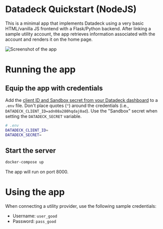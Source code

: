 # Datadeck Quickstart (NodeJS)

This is a minimal app that implements Datadeck using a very basic HTML/vanilla JS frontend with a Flask/Python backend. After linking a sample utility account, the app retrieves information associated with the account and renders it on the home page.

![Screenshot of the app](https://i.imgur.com/UBDKovj.png)

# Running the app

## Equip the app with credentials

Add the [client ID and Sandbox secret from your Datadeck dashboard](https://app.datadeck.co) to a `.env` file. Don't place quotes (`"`) around the credentials (i.e., `DATADECK_CLIENT_ID=adn08a280hqdaj0ad`). Use the "Sandbox" secret when setting the `DATADECK_SECRET` variable.

```bash
# .env
DATADECK_CLIENT_ID=
DATADECK_SECRET=
```

## Start the server

```bash
docker-compose up
```

The app will run on port 8000.

# Using the app

When connecting a utility provider, use the following sample credentials:

- Username: `user_good`
- Password: `pass_good`
